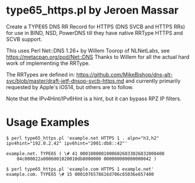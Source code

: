 # type65_https.pl by Jeroen Massar

Create a TYPE65 DNS RR Record for HTTPS (DNS SVCB and HTTPS RRs)
for use in BIND, NSD, PowerDNS till they have native RRType HTTPS and SCVB support.

This uses Perl Net::DNS 1.26+ by Willem Toorop of NLNetLabs, see https://metacpan.org/pod/Net::DNS
Thanks to Willem for all the actual hard work of implementing the RRType.

The RRTypes are defined in:
https://github.com/MikeBishop/dns-alt-svc/blob/master/draft-ietf-dnsop-svcb-https.md
and currently primarily requested by Apple's iOS14, but others are to follow.

Note that the IPv4Hint/IPv6Hint is a hint, but it can bypass RPZ IP filters.

# Usage Examples

```
$ perl type65_https.pl 'example.net HTTPS 1 . alpn="h3,h2" ipv4hint="192.0.2.42" ipv6hint="2001:db8::42"'

example.net. TYPE65 ( \# 41 00010000010006026833026832000400
	04c000022a0006001020010db8000000 000000000000000042 )
```

```
$ perl type65_https.pl 'example.com HTTPS 1 example.net'
example.com. TYPE65 \# 15 0001076578616d706c65036e657400
```

